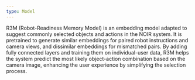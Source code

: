 ```yaml
---
type: Model
---
```


R3M (Robot-Readiness Memory Model) is an embedding model adapted to suggest commonly selected objects and actions in the NOIR system. It is pretrained to generate similar embeddings for paired robot instructions and camera views, and dissimilar embeddings for mismatched pairs. By adding fully connected layers and training them on individual-user data, R3M helps the system predict the most likely object-action combination based on the camera image, enhancing the user experience by simplifying the selection process.